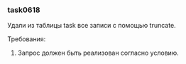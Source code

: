 
### task0618

Удали из таблицы task все записи с помощью truncate.


Требования:
1.	Запрос должен быть реализован согласно условию.


